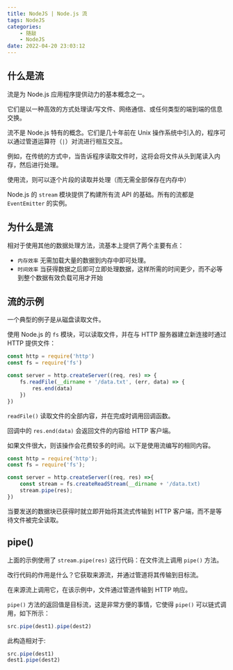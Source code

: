 ```yaml
---
title: NodeJS | Node.js 流
tags: NodeJS
categories:
    - 随敲
    - NodeJS
date: 2022-04-20 23:03:12
---
```


## 什么是流

流是为 Node.js 应用程序提供动力的基本概念之一。

它们是以一种高效的方式处理读/写文件、网络通信、或任何类型的端到端的信息交换。

流不是 Node.js 特有的概念。它们是几十年前在 Unix 操作系统中引入的，程序可以通过管道运算符（`|`）对流进行相互交互。

例如，在传统的方式中，当告诉程序读取文件时，这将会将文件从头到尾读入内存，然后进行处理。

使用流，则可以逐个片段的读取并处理（而无需全部保存在内存中）

Node.js 的 `stream` 模块提供了构建所有流 API 的基础。所有的流都是 `EventEmitter` 的实例。

## 为什么是流

相对于使用其他的数据处理方法，流基本上提供了两个主要有点：

-   `内存效率` 无需加载大量的数据到内存中即可处理。
-   `时间效率` 当获得数据之后即可立即处理数据，这样所需的时间更少，而不必等到整个数据有效负载可用才开始

## 流的示例

一个典型的例子是从磁盘读取文件。

使用 Node.js 的 `fs` 模块，可以读取文件，并在与 HTTP 服务器建立新连接时通过 HTTP 提供文件：

```js
const http = require('http')
const fs = require('fs')

const server = http.createServer((req, res) => {
    fs.readFile(__dirname + '/data.txt', (err, data) => {
        res.end(data)
    })
})
```

`readFile()` 读取文件的全部内容，并在完成时调用回调函数。

回调中的 `res.end(data)` 会返回文件的内容给 HTTP 客户端。

如果文件很大，则该操作会花费较多的时间。以下是使用流编写的相同内容。

```js
const http = require('http');
const fs = require('fs');

const server = http.createServer((req, res) =>{
	const stream = fs.createReadStream(__dirname + '/data.txt)
	stream.pipe(res);
})
```

当要发送的数据块已获得时就立即开始将其流式传输到 HTTP 客户端，而不是等待文件被完全读取。

## pipe()

上面的示例使用了 `stream.pipe(res)` 这行代码：在文件流上调用 `pipe()` 方法。

改行代码的作用是什么？它获取来源流，并通过管道将其传输到目标流。

在来源流上调用它，在该示例中，文件通过管道传输到 HTTP 响应。

`pipe()` 方法的返回值是目标流，这是非常方便的事情，它使得 `pipe()` 可以链式调用，如下所示：

```js
src.pipe(dest1).pipe(dest2)
```

此构造相对于:

```js
src.pipe(dest1)
dest1.pipe(dest2)
```
